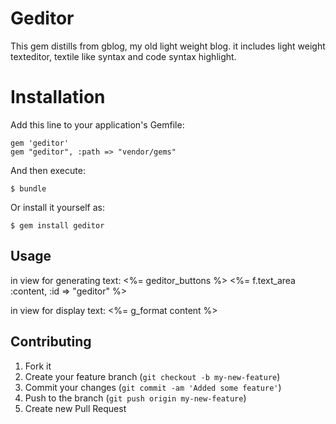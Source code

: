 # Geditor
This gem distills from gblog, my old light weight blog. it includes light weight texteditor, textile like syntax and code syntax highlight.

# Installation


Add this line to your application's Gemfile:

    gem 'geditor'
    gem "geditor", :path => "vendor/gems"

And then execute:

    $ bundle

Or install it yourself as:

    $ gem install geditor

## Usage

in view for generating text:
<%= geditor_buttons %>
<%= f.text_area :content, :id => "geditor" %>

in view for display text:
<%= g_format content %>

## Contributing

1. Fork it
2. Create your feature branch (`git checkout -b my-new-feature`)
3. Commit your changes (`git commit -am 'Added some feature'`)
4. Push to the branch (`git push origin my-new-feature`)
5. Create new Pull Request